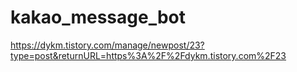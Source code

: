 # kakao_message_bot

https://dykm.tistory.com/manage/newpost/23?type=post&returnURL=https%3A%2F%2Fdykm.tistory.com%2F23

